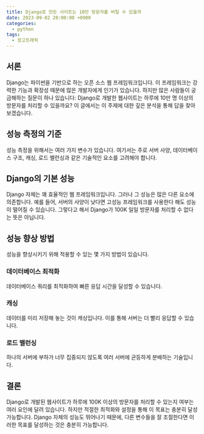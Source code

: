 ```yaml
---
title: Django로 만든 사이트는 10만 방문자를 버틸 수 있을까
date: 2023-09-02 20:00:00 +0900
categories:
  - python
tags:
  - 장고트래픽
---
```


## 서론
Django는 파이썬을 기반으로 하는 오픈 소스 웹 프레임워크입니다. 이 프레임워크는 강력한 기능과 확장성 때문에 많은 개발자에게 인기가 있습니다. 하지만 많은 사람들이 궁금해하는 질문이 하나 있습니다: Django로 개발한 웹사이트는 하루에 10만 명 이상의 방문자를 처리할 수 있을까요? 이 글에서는 이 주제에 대한 깊은 분석을 통해 답을 찾아보겠습니다.

## 성능 측정의 기준
성능 측정을 위해서는 여러 가지 변수가 있습니다. 여기서는 주로 서버 사양, 데이터베이스 구조, 캐싱, 로드 밸런싱과 같은 기술적인 요소를 고려해야 합니다. 

## Django의 기본 성능
Django 자체는 꽤 효율적인 웹 프레임워크입니다. 그러나 그 성능은 많은 다른 요소에 의존합니다. 예를 들어, 서버의 사양이 낮다면 고성능 프레임워크를 사용한다 해도 성능이 떨어질 수 있습니다. 그렇다고 해서 Django가 100K 일일 방문자를 처리할 수 없다는 뜻은 아닙니다.

## 성능 향상 방법
성능을 향상시키기 위해 적용할 수 있는 몇 가지 방법이 있습니다. 

### 데이터베이스 최적화
데이터베이스 쿼리를 최적화하여 빠른 응답 시간을 달성할 수 있습니다.

### 캐싱
데이터를 미리 저장해 놓는 것이 캐싱입니다. 이를 통해 서버는 더 빨리 응답할 수 있습니다.

### 로드 밸런싱
하나의 서버에 부하가 너무 집중되지 않도록 여러 서버에 균등하게 분배하는 기술입니다.

## 결론
Django로 개발된 웹사이트가 하루에 100K 이상의 방문자를 처리할 수 있는지 여부는 여러 요인에 달려 있습니다. 하지만 적절한 최적화와 설정을 통해 이 목표는 충분히 달성 가능합니다. Django 자체의 성능도 뛰어나기 때문에, 다른 변수들을 잘 조절한다면 이러한 목표를 달성하는 것은 충분히 가능합니다.